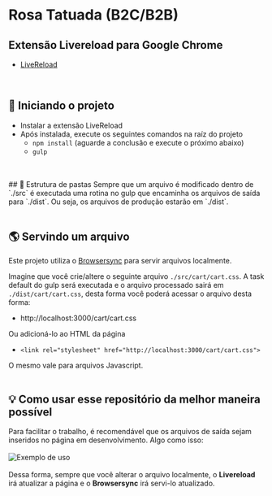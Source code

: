 # Rosa Tatuada (B2C/B2B)

## Extensão Livereload para Google Chrome
- [LiveReload](https://chrome.google.com/webstore/detail/livereload/jnihajbhpnppcggbcgedagnkighmdlei?hl=pt-BR "LiveReload")
<br/>

## 🚀 Iniciando o projeto
- Instalar a extensão LiveReload
- Após instalada, execute os seguintes comandos na raíz do projeto
    - `npm install` (aguarde a conclusão e execute o próximo abaixo)
    - `gulp`
<br/>
<br/>
## 📁 Estrutura de pastas
Sempre que um arquivo é modificado dentro de `./src` é executada uma rotina no gulp que encaminha os arquivos de
saída para `./dist`. Ou seja, os arquivos de produção estarão em `./dist`. 
<br/>
<br/>

## 🌎 Servindo um arquivo
Este projeto utiliza o [Browsersync](https://browsersync.io/ "Browsersync") para servir arquivos localmente.

Imagine que você crie/altere o seguinte arquivo `./src/cart/cart.css`. A task default do gulp será executada e o arquivo processado sairá em `./dist/cart/cart.css`, desta forma você poderá acessar o arquivo desta forma:
- http://localhost:3000/cart/cart.css

Ou adicioná-lo ao HTML da página
- `<link rel="stylesheet" href="http://localhost:3000/cart/cart.css">`

O mesmo vale para arquivos Javascript.
<br/>
<br/>

## 💡 Como usar esse repositório da melhor maneira possível
Para facilitar o trabalho, é recomendável que os arquivos de saída sejam inseridos no página em desenvolvimento. Algo como isso:
<br/><br/>
![Exemplo de uso](https://i.postimg.cc/DZDGYpKY/exemploreadme.jpg)
<br/>
<br/>
Dessa forma, sempre que você alterar o arquivo localmente, o **Livereload** irá atualizar a página e o **Browsersync** irá servi-lo atualizado.